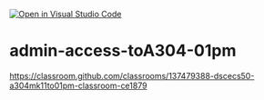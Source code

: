 [![Open in Visual Studio Code](https://classroom.github.com/assets/open-in-vscode-718a45dd9cf7e7f842a935f5ebbe5719a5e09af4491e668f4dbf3b35d5cca122.svg)](https://classroom.github.com/online_ide?assignment_repo_id=11377414&assignment_repo_type=AssignmentRepo)
# admin-access-toA304-01pm
https://classroom.github.com/classrooms/137479388-dscecs50-a304mk11to01pm-classroom-ce1879
